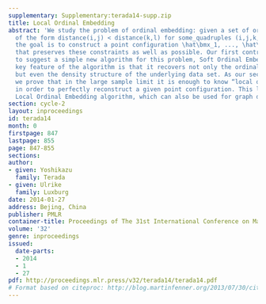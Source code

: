 ```yaml
---
supplementary: Supplementary:terada14-supp.zip
title: Local Ordinal Embedding
abstract: 'We study the problem of ordinal embedding: given a set of ordinal constraints
  of the form distance(i,j) < distance(k,l) for some_quadruples (i,j,k,l) of indices,
  the goal is to construct a point configuration \hat\bmx_1, ..., \hat\bmx_n in \R^p
  that preserves these constraints as well as possible. Our first contribution is
  to suggest a simple new algorithm for this problem, Soft Ordinal Embedding. The
  key feature of the algorithm is that it recovers not only the ordinal constraints,
  but even the density structure of the underlying data set. As our second contribution
  we prove that in the large sample limit it is enough to know “local ordinal information”
  in order to perfectly reconstruct a given point configuration. This leads to our
  Local Ordinal Embedding algorithm, which can also be used for graph drawing.'
section: cycle-2
layout: inproceedings
id: terada14
month: 0
firstpage: 847
lastpage: 855
page: 847-855
sections: 
author:
- given: Yoshikazu
  family: Terada
- given: Ulrike
  family: Luxburg
date: 2014-01-27
address: Bejing, China
publisher: PMLR
container-title: Proceedings of The 31st International Conference on Machine Learning
volume: '32'
genre: inproceedings
issued:
  date-parts:
  - 2014
  - 1
  - 27
pdf: http://proceedings.mlr.press/v32/terada14/terada14.pdf
# Format based on citeproc: http://blog.martinfenner.org/2013/07/30/citeproc-yaml-for-bibliographies/
---
```

